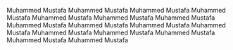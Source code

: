 Muhammed Mustafa Muhammed Mustafa Muhammed Mustafa Muhammed Mustafa Muhammed Mustafa Muhammed Mustafa Muhammed Mustafa Muhammed Mustafa Muhammed Mustafa Muhammed Mustafa Muhammed Mustafa Muhammed Mustafa Muhammed Mustafa Muhammed Mustafa Muhammed Mustafa Muhammed Mustafa 
